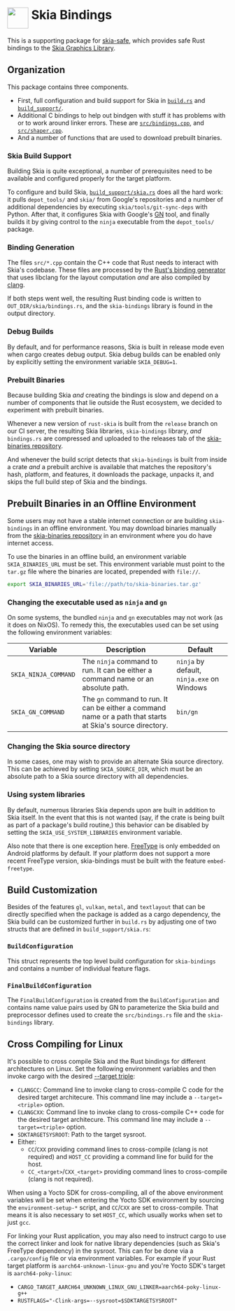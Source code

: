 # <img alt="" width="48" align="top"  src="https://raw.githubusercontent.com/rust-skia/rust-skia/master/artwork/rust-skia-icon_512x512.png"/> Skia Bindings

This is a supporting package for [skia-safe](https://crates.io/crates/skia-safe), which provides safe Rust bindings to the [Skia Graphics Library](https://skia.org/).

## Organization

This package contains three components. 

- First, full configuration and build support for Skia in [`build.rs`](build.rs) and  [`build_support/`](build_support/).
- Additional C bindings to help out bindgen with stuff it has problems with or to work around linker errors. These are [`src/bindings.cpp`](src/bindings.cpp), and [`src/shaper.cpp`](src/shaper.cpp).
- And a number of functions that are used to download prebuilt binaries.

### Skia Build Support

Building Skia is quite exceptional, a number of prerequisites need to be available and configured properly for the target platform.

To configure and build Skia, [`build_support/skia.rs`](build_support/skia.rs) does all the hard work: it pulls `depot_tools/` and `skia/` from Google's repositories and a number of additional dependencies by executing `skia/tools/git-sync-deps` with Python. After that, it configures Skia with Google's [GN](https://gn.googlesource.com/gn/+/refs/heads/master/README.md) tool, and finally builds it by giving control to the `ninja` executable from the `depot_tools/` package.

### Binding Generation

The files `src/*.cpp` contain the C++ code that Rust needs to interact with Skia's codebase. These files are processed by the [Rust's binding generator](<https://github.com/rust-lang/rust-bindgen>) that uses libclang for the layout computation _and_ are also compiled by [clang](https://clang.llvm.org/).

If both steps went well, the resulting Rust binding code is written to `OUT_DIR/skia/bindings.rs`, and the `skia-bindings` library is found in the output directory.

### Debug Builds

By default, and for performance reasons, Skia is built in release mode even when cargo creates debug output. Skia debug builds can be enabled only by explicitly setting the environment variable `SKIA_DEBUG=1`.

### Prebuilt Binaries

Because building Skia _and_ creating the bindings is slow and depend on a number of components that lie outside the Rust ecosystem, we decided to experiment with prebuilt binaries.

Whenever a new version of `rust-skia` is built from the `release` branch on our CI server, the resulting Skia libraries, `skia-bindings` library, _and_ `bindings.rs` are compressed and uploaded to the releases tab of the [skia-binaries repository](<https://github.com/rust-skia/skia-binaries/releases>).

And whenever the build script detects that `skia-bindings` is built from inside a crate _and_ a prebuilt archive is available that matches the repository's hash, platform, and features, it downloads the package, unpacks it, and skips the full build step of Skia and the bindings.

## Prebuilt Binaries in an Offline Environment

Some users may not have a stable internet connection or are building `skia-bindings` in an offline environment. You may download binaries manually from the [skia-binaries repository](<https://github.com/rust-skia/skia-binaries/releases>) in an environment where you do have internet access.

To use the binaries in an offline build, an environment variable `SKIA_BINARIES_URL` must be set. This environment variable must point to the `tar.gz` file where the binaries are located, prepended with `file://`.

```bash
export SKIA_BINARIES_URL='file://path/to/skia-binaries.tar.gz'
```

### Changing the executable used as `ninja` and `gn`

On some systems, the bundled `ninja` and `gn` executables may not work (as it does on NixOS). To remedy
this, the executables used can be set using the following environment variables:

| Variable             | Description                                                                                                | Default                                    |
| -------------------- | ---------------------------------------------------------------------------------------------------------- | ------------------------------------------ |
| `SKIA_NINJA_COMMAND` | The `ninja` command to run. It can be either a command name or an absolute path.                           | `ninja` by default, `ninja.exe` on Windows |
| `SKIA_GN_COMMAND`    | The `gn` command to run. It can be either a command name or a path that starts at Skia's source directory. | `bin/gn`                                   |

### Changing the Skia source directory

In some cases, one may wish to provide an alternate Skia source directory.  This can be achieved by
setting `SKIA_SOURCE_DIR`, which must be an absolute path to a Skia source directory with all
dependencies.

### Using system libraries

By default, numerous libraries Skia depends upon are built in addition to Skia itself. In the event that this is not wanted (say, if the crate is being built as part of a package's build routine,) this behavior can be disabled by setting the `SKIA_USE_SYSTEM_LIBRARIES` environment variable.

Also note that there is one exception here. [FreeType](https://freetype.org/) is only embedded on Android platforms by default. If your platform does not support a more recent FreeType version, skia-bindings must be built with the feature `embed-freetype`.

## Build Customization

Besides of the features `gl`, `vulkan`, `metal`, and `textlayout` that can be directly specified when the package is added as a cargo dependency, the Skia build can be customized further in `build.rs` by adjusting one of two structs that are defined in `build_support/skia.rs`:

### `BuildConfiguration`

This struct represents the top level build configuration for `skia-bindings` and contains a number of individual feature flags.

### `FinalBuildConfiguration`

The `FinalBuildConfiguration` is created from the `BuildConfiguration` and contains name value pairs used by GN to parameterize the Skia build and preprocessor defines used to create the `src/bindings.rs` file and the `skia-bindings` library.

## Cross Compiling for Linux

It's possible to cross compile Skia and the Rust bindings for different architectures on Linux. Set the following environment variables and then invoke cargo with the desired [--target triple](https://doc.rust-lang.org/cargo/commands/cargo-build.html#compilation-options):

 * `CLANGCC`: Command line to invoke clang to cross-compile C code for the desired target architecure. This command line may include a `--target=<triple>` option.
 * `CLANGCXX`: Command line to invoke clang to cross-compile C++ code for the desired target architecure. This command line may include a `--target=<triple>` option.
 * `SDKTARGETSYSROOT`: Path to the target sysroot.
 * Either:
   * `CC`/`CXX` providing command lines to cross-compile (clang is not required) and `HOST_CC` providing a command line for build for the host.
   * `CC_<target>`/`CXX_<target>` providing command lines to cross-compile (clang is not required).

 When using a Yocto SDK for cross-compiling, all of the above environment variables will be set when entering the Yocto SDK environment by sourcing the `environment-setup-*` script,
 and `CC`/`CXX` are set to cross-compile. That means it is also necessary to set `HOST_CC`, which usually works when set to just `gcc`.

 For linking your Rust application, you may also need to instruct cargo to use the correct linker and look for native library dependencies (such as Skia's FreeType dependency) in the sysroot. This can for be done via a `.cargo/config` file or via environment variables. For example if your Rust target platform is `aarch64-unknown-linux-gnu` and you're Yocto SDK's target is `aarch64-poky-linux`:

 * `CARGO_TARGET_AARCH64_UNKNOWN_LINUX_GNU_LINKER=aarch64-poky-linux-g++`
 * `RUSTFLAGS="-Clink-args=--sysroot=$SDKTARGETSYSROOT"`


